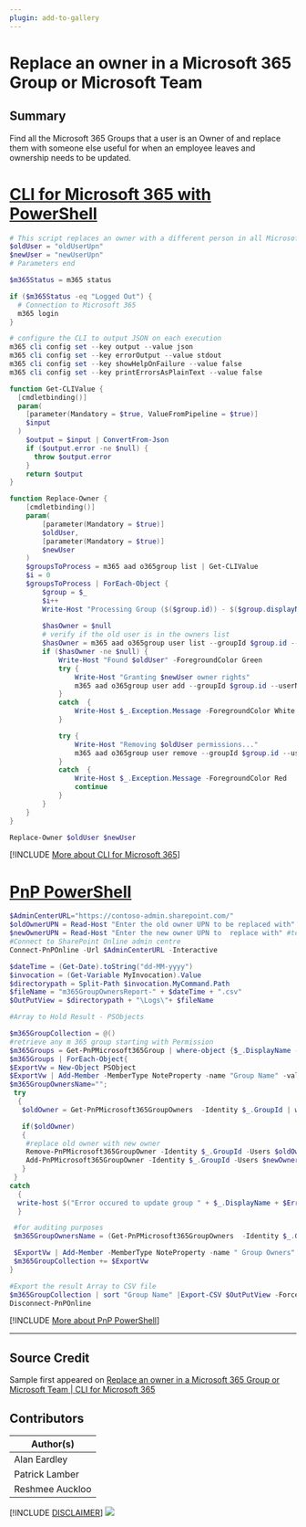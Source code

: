 ```yaml
---
plugin: add-to-gallery
---
```


# Replace an owner in a Microsoft 365 Group or Microsoft Team

## Summary

Find all the Microsoft 365 Groups that a user is an Owner of and replace them with someone else useful for when an employee leaves and ownership needs to be updated.
 
# [CLI for Microsoft 365 with PowerShell](#tab/cli-m365-ps)
```powershell
# This script replaces an owner with a different person in all Microsoft 365 Groups
$oldUser = "oldUserUpn"
$newUser = "newUserUpn"
# Parameters end

$m365Status = m365 status

if ($m365Status -eq "Logged Out") {
  # Connection to Microsoft 365
  m365 login
}

# configure the CLI to output JSON on each execution
m365 cli config set --key output --value json
m365 cli config set --key errorOutput --value stdout
m365 cli config set --key showHelpOnFailure --value false
m365 cli config set --key printErrorsAsPlainText --value false

function Get-CLIValue {
  [cmdletbinding()]
  param(
    [parameter(Mandatory = $true, ValueFromPipeline = $true)]
    $input
  )
    $output = $input | ConvertFrom-Json
    if ($output.error -ne $null) {
      throw $output.error
    }
    return $output
}

function Replace-Owner {
    [cmdletbinding()]
    param(
        [parameter(Mandatory = $true)]
        $oldUser,
        [parameter(Mandatory = $true)]
        $newUser
    )
    $groupsToProcess = m365 aad o365group list | Get-CLIValue  
    $i = 0
    $groupsToProcess | ForEach-Object {
        $group = $_
        $i++
        Write-Host "Processing Group ($($group.id)) - $($group.displayName) - ($i/$($groupsToProcess.Length))" -ForegroundColor DarkGray
 
        $hasOwner = $null
        # verify if the old user is in the owners list
        $hasOwner = m365 aad o365group user list --groupId $group.id --query "[?userType=='Owner' && userPrincipalName=='$oldUser'].[id]" | Get-CLIValue
        if ($hasOwner -ne $null) {
            Write-Host "Found $oldUser" -ForegroundColor Green
            try {
                Write-Host "Granting $newUser owner rights"
                m365 aad o365group user add --groupId $group.id --userName $newUser --role Owner | Get-CLIValue
            }
            catch  {
                Write-Host $_.Exception.Message -ForegroundColor White
            }

            try {
                Write-Host "Removing $oldUser permissions..."
                m365 aad o365group user remove --groupId $group.id --userName $oldUser --confirm $false | Get-CLIValue
            }
            catch  {
                Write-Host $_.Exception.Message -ForegroundColor Red
                continue
            }
        }
    }
}

Replace-Owner $oldUser $newUser
```
[!INCLUDE [More about CLI for Microsoft 365](../../docfx/includes/MORE-CLIM365.md)]

# [PnP PowerShell](#tab/pnpps)
```powershell
$AdminCenterURL="https://contoso-admin.sharepoint.com/"
$oldOwnerUPN = Read-Host "Enter the old owner UPN to be replaced with" #testUser1@contose.onmicrosoft.com
$newOwnerUPN = Read-Host "Enter the new owner UPN to  replace with" #testuser2@contoso.onmicrosoft.com
#Connect to SharePoint Online admin centre
Connect-PnPOnline -Url $AdminCenterURL -Interactive

$dateTime = (Get-Date).toString("dd-MM-yyyy")
$invocation = (Get-Variable MyInvocation).Value
$directorypath = Split-Path $invocation.MyCommand.Path
$fileName = "m365GroupOwnersReport-" + $dateTime + ".csv"
$OutPutView = $directorypath + "\Logs\"+ $fileName

#Array to Hold Result - PSObjects

$m365GroupCollection = @()
#retrieve any m 365 group starting with Permission
$m365Groups = Get-PnPMicrosoft365Group | where-object {$_.DisplayName -like "Permission*"}
$m365Groups | ForEach-Object{
$ExportVw = New-Object PSObject
$ExportVw | Add-Member -MemberType NoteProperty -name "Group Name" -value $_.DisplayName
$m365GroupOwnersName="";
 try
  {
   $oldOwner = Get-PnPMicrosoft365GroupOwners  -Identity $_.GroupId | where-object {$_.Email -eq $oldOwnerUPN}

   if($oldOwner)
   {
    #replace old owner with new owner
    Remove-PnPMicrosoft365GroupOwner -Identity $_.GroupId -Users $oldOwner.Email;
    Add-PnPMicrosoft365GroupOwner -Identity $_.GroupId -Users $newOwnerUPN;
   }
 }
catch
  {
  write-host $("Error occured to update group " + $_.DisplayName + $Error)
  }

 #for auditing purposes
 $m365GroupOwnersName = (Get-PnPMicrosoft365GroupOwners  -Identity $_.GroupId | select -ExpandProperty DisplayName) -join ";";

 $ExportVw | Add-Member -MemberType NoteProperty -name " Group Owners" -value $m365GroupOwnersName
 $m365GroupCollection += $ExportVw
}

#Export the result Array to CSV file
$m365GroupCollection | sort "Group Name" |Export-CSV $OutPutView -Force -NoTypeInformation
Disconnect-PnPOnline
```
[!INCLUDE [More about PnP PowerShell](../../docfx/includes/MORE-PNPPS.md)]
***

## Source Credit

Sample first appeared on [Replace an owner in a Microsoft 365 Group or Microsoft Team | CLI for Microsoft 365](https://pnp.github.io/cli-microsoft365/sample-scripts/aad/replace-owner-with-a-different-one/)

## Contributors

| Author(s) |
|-----------|
| Alan Eardley |
| Patrick Lamber |
| Reshmee Auckloo |


[!INCLUDE [DISCLAIMER](../../docfx/includes/DISCLAIMER.md)]
<img src="https://telemetry.sharepointpnp.com/script-samples/scripts/aad-replace-owner-with-a-different-one" aria-hidden="true" />